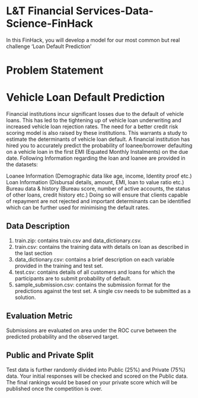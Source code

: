 # L&T Financial Services-Data-Science-FinHack
 In this FinHack, you will develop a model for our most common but real challenge ‘Loan Default Prediction’ 

# Problem Statement
# Vehicle Loan Default Prediction
Financial institutions incur significant losses due to the default of vehicle loans. This has led to the tightening up of vehicle loan underwriting and increased vehicle loan rejection rates. The need for a better credit risk scoring model is also raised by these institutions. This warrants a study to estimate the determinants of vehicle loan default. A financial institution has hired you to accurately predict the probability of loanee/borrower defaulting on a vehicle loan in the first EMI (Equated Monthly Instalments) on the due date. Following Information regarding the loan and loanee are provided in the datasets:

Loanee Information (Demographic data like age, income, Identity proof etc.)
Loan Information (Disbursal details, amount, EMI, loan to value ratio etc.)
Bureau data & history (Bureau score, number of active accounts, the status of other loans, credit history etc.)
Doing so will ensure that clients capable of repayment are not rejected and important determinants can be identified which can be further used for minimising the default rates.

## Data Description
1. train.zip: contains train.csv and data_dictionary.csv.
2. train.csv: contains the training data with details on loan as described in the last section
3. data_dictionary.csv: contains a brief description on each variable provided in the training and test set.
4. test.csv: contains details of all customers and loans for which the participants are to submit probability of default.
5. sample_submission.csv: contains the submission format for the predictions against the test set. A single csv needs to be submitted as a solution.

## Evaluation Metric
Submissions are evaluated on area under the ROC curve between the predicted probability and the observed target.

## Public and Private Split
Test data is further randomly divided into Public (25%) and Private (75%) data. Your initial responses will be checked and scored on the Public data. The final rankings would be based on your private score which will be published once the competition is over.
